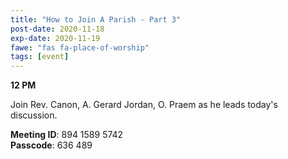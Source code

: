 ```yaml
---
title: "How to Join A Parish - Part 3"
post-date: 2020-11-18
exp-date: 2020-11-19
fawe: "fas fa-place-of-worship"
tags: [event]
---
```

**12 PM**

Join Rev. Canon, A. Gerard Jordan, O. Praem as he leads today's discussion.

<p class="text-danger"><b>Meeting ID</b>: 894 1589 5742
<br>
<b>Passcode</b>: 636 489
</p>